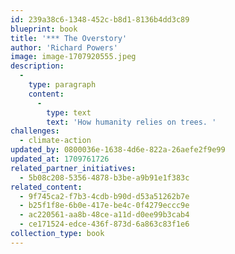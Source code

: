 ```yaml
---
id: 239a38c6-1348-452c-b8d1-8136b4dd3c89
blueprint: book
title: '*** The Overstory'
author: 'Richard Powers'
image: image-1707920555.jpeg
description:
  -
    type: paragraph
    content:
      -
        type: text
        text: 'How humanity relies on trees. '
challenges:
  - climate-action
updated_by: 0800036e-1638-4d6e-822a-26aefe2f9e99
updated_at: 1709761726
related_partner_initiatives:
  - 5b08c208-5356-4878-b3be-a9b91e1f383c
related_content:
  - 9f745ca2-f7b3-4cdb-b90d-d53a51262b7e
  - b25f1f8e-6b0e-417e-be4c-0f4279eccc9e
  - ac220561-aa8b-48ce-a11d-d0ee99b3cab4
  - ce171524-edce-436f-873d-6a863c83f1e6
collection_type: book
---
```

